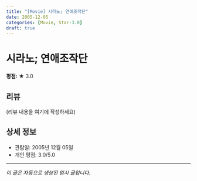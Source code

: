 ```yaml
---
title: "[Movie] 시라노; 연애조작단"
date: 2005-12-05
categories: [Movie, Star-3.0]
draft: true
---
```


# 시라노; 연애조작단

**평점:** ★ 3.0

## 리뷰

(리뷰 내용을 여기에 작성하세요)

## 상세 정보

- 관람일: 2005년 12월 05일
- 개인 평점: 3.0/5.0

---

*이 글은 자동으로 생성된 임시 글입니다.*
